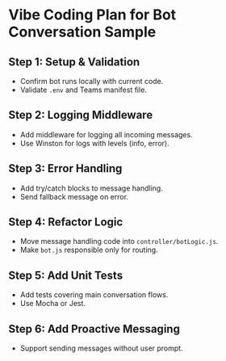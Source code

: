 # Vibe Coding Plan for Bot Conversation Sample

## Step 1: Setup & Validation
- Confirm bot runs locally with current code.
- Validate `.env` and Teams manifest file.

## Step 2: Logging Middleware
- Add middleware for logging all incoming messages.
- Use Winston for logs with levels (info, error).

## Step 3: Error Handling
- Add try/catch blocks to message handling.
- Send fallback message on error.

## Step 4: Refactor Logic
- Move message handling code into `controller/botLogic.js`.
- Make `bot.js` responsible only for routing.

## Step 5: Add Unit Tests
- Add tests covering main conversation flows.
- Use Mocha or Jest.

## Step 6: Add Proactive Messaging
- Support sending messages without user prompt.
 